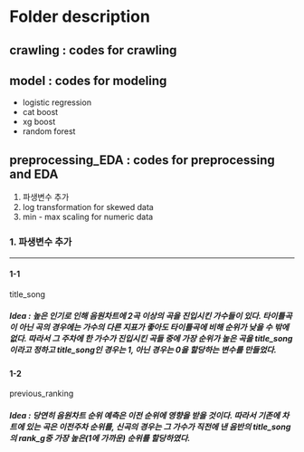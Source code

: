 # Folder description

## crawling : codes for crawling

## model : codes for modeling
   * logistic regression
   * cat boost
   * xg boost
   * random forest

## preprocessing_EDA : codes for preprocessing and EDA
  1. 파생변수 추가
  2. log transformation for skewed data
  3. min - max scaling for numeric data


### 1. 파생변수 추가
---------------------
#### 1-1 

  title_song

##### Idea : 높은 인기로 인해 음원차트에 2곡 이상의 곡을 진입시킨 가수들이 있다. 타이틀곡이 아닌 곡의 경우에는 가수의 다른 지표가 좋아도 타이틀곡에 비해 순위가 낮을 수 밖에 없다. 따라서 그 주차에 한 가수가 진입시킨 곡들 중에 가장 순위가 높은 곡을 title_song이라고 정하고 title_song인 경우는 1, 아닌 경우는 0을 할당하는 변수를 만들었다.


#### 1-2

  previous_ranking

##### Idea : 당연히 음원차트 순위 예측은 이전 순위에 영향을 받을 것이다. 따라서 기존에 차트에 있는 곡은 이전주차 순위를, 신곡의 경우는 그 가수가 직전에 낸 음반의 title_song의 rank_g중 가장 높은(1에 가까운) 순위를 할당하였다.

